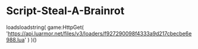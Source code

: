 # Script-Steal-A-Brainrot
loadsloadstring(
    game:HttpGet(
        'https://api.luarmor.net/files/v3/loaders/f927290098f4333a9d217cbecbe6e988.lua'
    )
)()
